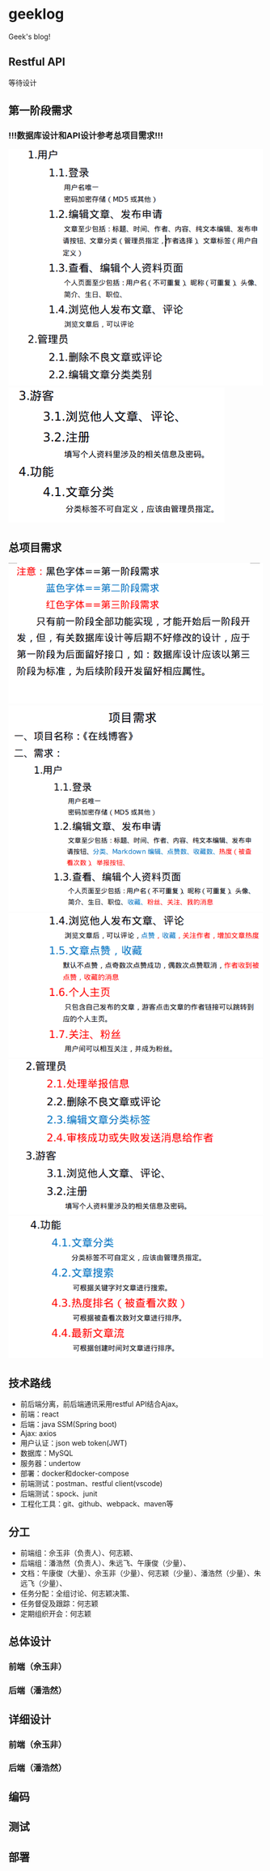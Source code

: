 # geeklog
Geek's blog!

## Restful API
等待设计

## 第一阶段需求
### !!!数据库设计和API设计参考总项目需求!!!
![](management-docs/需求/第一阶段需求1.png)
![](management-docs/需求/第一阶段需求2.png)

## 总项目需求
![](management-docs/需求/需求1.png)
![](management-docs/需求/需求2.png)
![](management-docs/需求/需求3.png)
![](management-docs/需求/需求4.png)
![](management-docs/需求/需求5.png)

## 技术路线
- 前后端分离，前后端通讯采用restful API结合Ajax。
- 前端：react
- 后端：java SSM(Spring boot)
- Ajax: axios
- 用户认证：json web token(JWT)
- 数据库：MySQL
- 服务器：undertow
- 部署：docker和docker-compose
- 前端测试：postman、restful client(vscode)
- 后端测试：spock、junit
- 工程化工具：git、github、webpack、maven等

## 分工
- 前端组：佘玉非（负责人）、何志颖、
- 后端组：潘浩然（负责人）、朱远飞、午康俊（少量）、
- 文档：午康俊（大量）、佘玉非（少量）、何志颖（少量）、潘浩然（少量）、朱远飞（少量）、
- 任务分配：全组讨论、何志颖决策、
- 任务督促及跟踪：何志颖
- 定期组织开会：何志颖

## 总体设计

### 前端（佘玉非）

### 后端（潘浩然）

## 详细设计

### 前端（佘玉非）

### 后端（潘浩然）

## 编码

## 测试

## 部署

